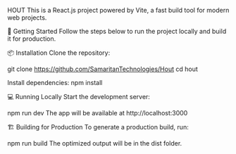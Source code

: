 HOUT This is a React.js project powered by Vite, a fast build tool for modern web projects.

🚀 Getting Started Follow the steps below to run the project locally and build it for production.

📦 Installation Clone the repository:

git clone https://github.com/SamaritanTechnologies/Hout cd hout

Install dependencies: npm install

💻 Running Locally Start the development server:

npm run dev The app will be available at http://localhost:3000

🏗️ Building for Production To generate a production build, run:

npm run build The optimized output will be in the dist folder.
